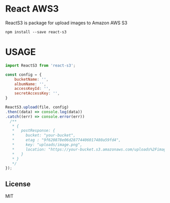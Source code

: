 # React AWS3

ReactS3 is package for upload images to Amazon AWS S3

```
npm install --save react-s3
```


# USAGE

```javascript
import ReactS3 from 'react-s3';

const config = {
    bucketName: '',
    albumName: '',
    accessKeyId: '',
    secretAccessKey: '',
}

ReactS3.upload(file, config)
.then((data) => console.log(data))
.catch((err) => console.error(err))
  /**
   * {
   *   postResponse: {
   *     bucket: "your-bucket",
   *     etag : "9f620878e06d28774406017480a59fd4",
   *     key: "uploads/image.png",
   *     location: "https://your-bucket.s3.amazonaws.com/uploads%2Fimage.png"
   *   }
   * }
   */
});
```

## License

MIT